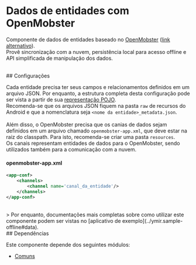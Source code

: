 # Dados de entidades com OpenMobster

Componente de dados de entidades baseado no [OpenMobster](https://openmobster.googlecode.com) ([link alternativo](https://web.archive.org/web/code.google.com/p/openmobster/)).<br>
Provê sincronização com a nuvem, persistência local para acesso offline e API simplificada de manipulação dos dados.

<br>
## Configurações

Cada entidade precisa ter seus campos e relacionamentos definidos em um arquivo JSON. Por enquanto, a estrutura completa desta configuração pode ser vista a partir de sua [representação POJO](https://zalemsoftware.github.io/Ymir/ymir.client-android.entity.data-openmobster/br/com/zalem/ymir/client/android/entity/data/openmobster/metadata/EntityMetadataConfig.html).<br>
Recomenda-se que os arquivos JSON fiquem na pasta `raw` de recursos do Android e que a nomenclatura seja `<nome da entidade>_metadata.json`.<br>
<br>
Além disso, o OpenMobster precisa que os canias de dados sejam definidos em um arquivo chamado `openmobster-app.xml`, que deve estar na raiz do classpath. Para isto, recomenda-se criar uma pasta `resources`.<br>
Os canais representam entidades de dados para o OpenMobster, sendo utilizados também para a comunicação com a nuvem.

#### openmobster-app.xml
```xml
<app-conf>
    <channels>
        <channel name='canal_da_entidade'/>
    </channels>
</app-conf>
```

<br>
> Por enquanto, documentações mais completas sobre como utilizar este componente podem ser vistas no [aplicativo de exemplo](../ymir.sample-offline#data).

<br>
## Dependências

Este componente depende dos seguintes módulos:
* [Comuns](../ymir.client-android.commons)
